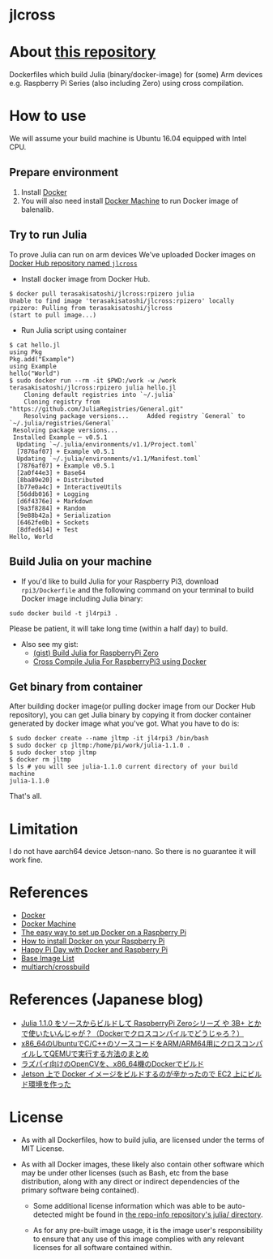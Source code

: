 # jlcross

# About [this repository](https://github.com/terasakisatoshi/jlcross)
Dockerfiles which build Julia (binary/docker-image) for (some) Arm devices e.g. Raspberry Pi Series (also including Zero) using cross compilation.

# How to use

We will assume your build machine is Ubuntu 16.04 equipped with Intel CPU.

## Prepare environment

1. Install [Docker](https://docs.docker.com/install/linux/docker-ce/ubuntu/)
1. You will also need install [Docker Machine](https://github.com/docker/machine) to run  Docker image of balenalib.

## Try to run Julia

To prove Julia can run on arm devices We've uploaded Docker images on [Docker Hub repository named `jlcross`](https://hub.docker.com/r/terasakisatoshi/jlcross)

- Install docker image from Docker Hub.

```console
$ docker pull terasakisatoshi/jlcross:rpizero julia
Unable to find image 'terasakisatoshi/jlcross:rpizero' locally
rpizero: Pulling from terasakisatoshi/jlcross
(start to pull image...)

```

- Run Julia script using container

```console
$ cat hello.jl
using Pkg
Pkg.add("Example")
using Example
hello("World")
$ sudo docker run --rm -it $PWD:/work -w /work terasakisatoshi/jlcross:rpizero julia hello.jl
    Cloning default registries into `~/.julia`
    Cloning registry from "https://github.com/JuliaRegistries/General.git"
    Resolving package versions...     Added registry `General` to `~/.julia/registries/General`
 Resolving package versions...
 Installed Example ─ v0.5.1
  Updating `~/.julia/environments/v1.1/Project.toml`
  [7876af07] + Example v0.5.1
  Updating `~/.julia/environments/v1.1/Manifest.toml`
  [7876af07] + Example v0.5.1
  [2a0f44e3] + Base64
  [8ba89e20] + Distributed
  [b77e0a4c] + InteractiveUtils
  [56ddb016] + Logging
  [d6f4376e] + Markdown
  [9a3f8284] + Random
  [9e88b42a] + Serialization
  [6462fe0b] + Sockets
  [8dfed614] + Test
Hello, World
```

## Build Julia on your machine

- If you'd like to build Julia for your Raspberry Pi3, download `rpi3/Dockerfile` and the following command on your terminal to build Docker image including Julia binary:

```
sudo docker build -t jl4rpi3 .
```

Please be patient, it will take long time (within a half day) to build.

- Also see my gist:
  - [(gist) Build Julia for RaspberryPi Zero](https://gist.github.com/terasakisatoshi/3f8a55391b1fc22a5db4a43da8d92c98)
  - [Cross Compile Julia For RaspberryPi3 using Docker](https://gist.github.com/terasakisatoshi/00fa7d7b81b7c6748f2298f6ff65bf6e)



## Get binary from container

After building docker image(or pulling docker image from our Docker Hub repository), you can get Julia binary by copying it from docker container generated by docker image what you've got. What you have to do is:

```console
$ sudo docker create --name jltmp -it jl4rpi3 /bin/bash
$ sudo docker cp jltmp:/home/pi/work/julia-1.1.0 .
$ sudo docker stop jltmp
$ docker rm jltmp
$ ls # you will see julia-1.1.0 current directory of your build machine
julia-1.1.0
```

That's all.

# Limitation

I do not have aarch64 device Jetson-nano. So there is no guarantee it will work fine.

# References

- [Docker](https://www.docker.com/)
- [Docker Machine](https://docs.docker.com/machine/)
- [The easy way to set up Docker on a Raspberry Pi](https://medium.freecodecamp.org/the-easy-way-to-set-up-docker-on-a-raspberry-pi-7d24ced073ef)
- [How to install Docker on your Raspberry Pi](https://howchoo.com/g/nmrlzmq1ymn/how-to-install-docker-on-your-raspberry-pi)
- [Happy Pi Day with Docker and Raspberry Pi](https://blog.docker.com/2019/03/happy-pi-day-docker-raspberry-pi/)
- [Base Image List](https://www.balena.io/docs/reference/base-images/base-images-ref/)
- [multiarch/crossbuild](https://github.com/multiarch/crossbuild)

# References (Japanese blog)

- [Julia 1.1.0 をソースからビルドして RaspberryPi Zeroシリーズ や 3B+ とかで使いたいんじゃが？（Dockerでクロスコンパイルでどうじゃろ？）](https://qiita.com/SatoshiTerasaki/items/00f6bc2428ef81999164)
- [x86_64のUbuntuでC/C++のソースコードをARM/ARM64用にクロスコンパイルしてQEMUで実行する方法のまとめ](https://qiita.com/tetsu_koba/items/9bdcb59f912efbff3128)
- [ラズパイ向けのOpenCVを、x86_64機のDockerでビルド](https://qiita.com/mt08/items/51a2187076ddca0db7b0)
- [Jetson 上で Docker イメージをビルドするのが辛かったので EC2 上にビルド環境を作った](https://tech-blog.abeja.asia/entry/environment-of-building-docker-image-for-jetson)

# License

- As with all Dockerfiles, how to build julia, are licensed under the terms of MIT License.

- As with all Docker images, these likely also contain other software which may be under other licenses (such as Bash, etc from the base distribution, along with any direct or indirect dependencies of the primary software being contained).

  - Some additional license information which was able to be auto-detected might be found in [the repo-info repository's julia/ directory](https://github.com/docker-library/repo-info/tree/master/repos/julia).

  - As for any pre-built image usage, it is the image user's responsibility to ensure that any use of this image complies with any relevant licenses for all software contained within.
